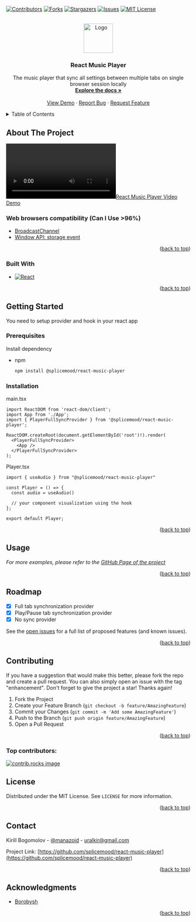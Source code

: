 <!-- Improved compatibility of back to top link: See: https://github.com/othneildrew/Best-README-Template/pull/73 -->
<a id="readme-top"></a>
<!--
*** Thanks for checking out the Best-README-Template. If you have a suggestion
*** that would make this better, please fork the repo and create a pull request
*** or simply open an issue with the tag "enhancement".
*** Don't forget to give the project a star!
*** Thanks again! Now go create something AMAZING! :D
-->



<!-- PROJECT SHIELDS -->
<!--
*** I'm using markdown "reference style" links for readability.
*** Reference links are enclosed in brackets [ ] instead of parentheses ( ).
*** See the bottom of this document for the declaration of the reference variables
*** for contributors-url, forks-url, etc. This is an optional, concise syntax you may use.
*** https://www.markdownguide.org/basic-syntax/#reference-style-links
-->
[![Contributors][contributors-shield]][contributors-url]
[![Forks][forks-shield]][forks-url]
[![Stargazers][stars-shield]][stars-url]
[![Issues][issues-shield]][issues-url]
[![MIT License][license-shield]][license-url]



<!-- PROJECT LOGO -->
<br />
<div align="center">
  <a href="https://github.com/splicemood/react-music-player">
    <img src="https://avatars.githubusercontent.com/u/190438716" alt="Logo" width="80" height="80">
  </a>

<h3 align="center">React Music Player</h3>

  <p align="center">
    The music player that sync all settings between multiple tabs on single browser session locally
    <br />
    <a href="https://github.com/splicemood/react-music-player"><strong>Explore the docs »</strong></a>
    <br />
    <br />
    <a href="https://github.com/splicemood/react-music-player">View Demo</a>
    ·
    <a href="https://github.com/splicemood/react-music-player/issues/new?labels=bug&template=bug-report---.md">Report Bug</a>
    ·
    <a href="https://github.com/splicemood/react-music-player/issues/new?labels=enhancement&template=feature-request---.md">Request Feature</a>
  </p>
</div>



<!-- TABLE OF CONTENTS -->
<details>
  <summary>Table of Contents</summary>
  <ol>
    <li>
      <a href="#about-the-project">About The Project</a>
      <ul>
        <li><a href="#built-with">Built With</a></li>
      </ul>
    </li>
    <li>
      <a href="#getting-started">Getting Started</a>
      <ul>
        <li><a href="#prerequisites">Prerequisites</a></li>
        <li><a href="#installation">Installation</a></li>
      </ul>
    </li>
    <li><a href="#usage">Usage</a></li>
    <li><a href="#roadmap">Roadmap</a></li>
    <li><a href="#contributing">Contributing</a></li>
    <li><a href="#license">License</a></li>
    <li><a href="#contact">Contact</a></li>
    <li><a href="#acknowledgments">Acknowledgments</a></li>
  </ol>
</details>



<!-- ABOUT THE PROJECT -->
## About The Project

[![React Music Player Video Demo][product-videodemo]](https://splicemood.github.io/react-music-player/)

### Web browsers compatibility (Can I Use >96%)

- [BroadcastChannel](https://caniuse.com/broadcastchannel)
- [Window API: storage event](https://caniuse.com/mdn-api_window_storage_event)

<p align="right">(<a href="#readme-top">back to top</a>)</p>



### Built With

* [![React][React.js]][React-url]

<p align="right">(<a href="#readme-top">back to top</a>)</p>



<!-- GETTING STARTED -->
## Getting Started

You need to setup provider and hook in your react app

### Prerequisites

Install dependency

* npm
  ```sh
  npm install @splicemood/react-music-player
  ```

### Installation

main.tsx

```tsx
import ReactDOM from 'react-dom/client';
import App from './App';
import { PlayerFullSyncProvider } from '@splicemood/react-music-player';

ReactDOM.createRoot(document.getElementById('root')!).render(
  <PlayerFullSyncProvider>
    <App />
  </PlayerFullSyncProvider>
);
```

Player.tsx

```tsx
import { useAudio } from "@splicemood/react-music-player"

const Player = () => {
  const audio = useAudio()
  
  // your component visualization using the hook
};

export default Player;
```

<p align="right">(<a href="#readme-top">back to top</a>)</p>



<!-- USAGE EXAMPLES -->
## Usage

_For more examples, please refer to the [GitHub Page of the project](https://splicemood.github.io/react-music-player/)_

<p align="right">(<a href="#readme-top">back to top</a>)</p>



<!-- ROADMAP -->
## Roadmap

- [x] Full tab synchronization provider
- [x] Play/Pause tab synchronization provider
- [x] No sync provider

See the [open issues](https://github.com/splicemood/react-music-player/issues) for a full list of proposed features (and known issues).

<p align="right">(<a href="#readme-top">back to top</a>)</p>



<!-- CONTRIBUTING -->
## Contributing

If you have a suggestion that would make this better, please fork the repo and create a pull request. You can also simply open an issue with the tag "enhancement".
Don't forget to give the project a star! Thanks again!

1. Fork the Project
2. Create your Feature Branch (`git checkout -b feature/AmazingFeature`)
3. Commit your Changes (`git commit -m 'Add some AmazingFeature'`)
4. Push to the Branch (`git push origin feature/AmazingFeature`)
5. Open a Pull Request

<p align="right">(<a href="#readme-top">back to top</a>)</p>

### Top contributors:

<a href="https://github.com/splicemood/react-music-player/graphs/contributors">
  <img src="https://contrib.rocks/image?repo=splicemood/react-music-player" alt="contrib.rocks image" />
</a>



<!-- LICENSE -->
## License

Distributed under the MIT License. See `LICENSE` for more information.

<p align="right">(<a href="#readme-top">back to top</a>)</p>



<!-- CONTACT -->
## Contact

Kirill Bogomolov - [@manazoid](https://t.me/manazoid) - uralkir@gmail.com

Project Link: [https://github.com/splicemood/react-music-player](https://github.com/splicemood/react-music-player)

<p align="right">(<a href="#readme-top">back to top</a>)</p>



<!-- ACKNOWLEDGMENTS -->
## Acknowledgments

* [Borobysh](https://github.com/Boroboysh)

<p align="right">(<a href="#readme-top">back to top</a>)</p>



<!-- MARKDOWN LINKS & IMAGES -->
<!-- https://www.markdownguide.org/basic-syntax/#reference-style-links -->
[contributors-shield]: https://img.shields.io/github/contributors/splicemood/react-music-player.svg?style=for-the-badge
[contributors-url]: https://github.com/splicemood/react-music-player/graphs/contributors
[forks-shield]: https://img.shields.io/github/forks/splicemood/react-music-player.svg?style=for-the-badge
[forks-url]: https://github.com/splicemood/react-music-player/network/members
[stars-shield]: https://img.shields.io/github/stars/splicemood/react-music-player.svg?style=for-the-badge
[stars-url]: https://github.com/splicemood/react-music-player/stargazers
[issues-shield]: https://img.shields.io/github/issues/splicemood/react-music-player.svg?style=for-the-badge
[issues-url]: https://github.com/splicemood/react-music-player/issues
[license-shield]: https://img.shields.io/github/license/splicemood/react-music-player.svg?style=for-the-badge
[license-url]: https://github.com/splicemood/react-music-player/blob/main/LICENSE
[React.js]: https://img.shields.io/badge/React-20232A?style=for-the-badge&logo=react&logoColor=61DAFB
[React-url]: https://reactjs.org/
[product-videodemo]: https://raw.githubusercontent.com/splicemood/react-music-player/refs/heads/main/demo/product.mp4
